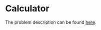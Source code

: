 # Calculator

The problem description can be found [here](https://open.kattis.com/problems/calculator).

